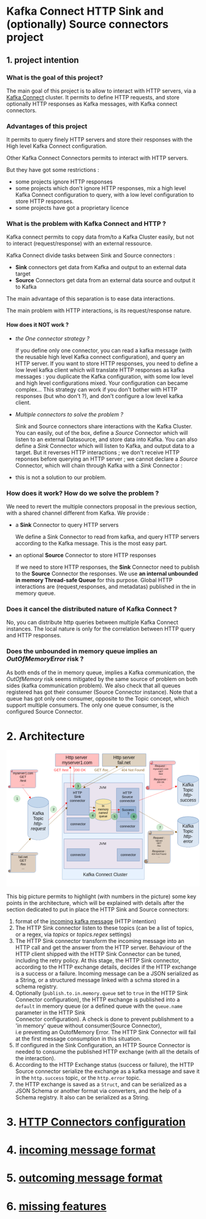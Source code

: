 # Kafka Connect HTTP Sink and (optionally) Source connectors project

## 1. project intention

### What is the goal of this project?

The main goal of this project is to allow to interact with HTTP servers, via a [Kafka Connect](https://docs.confluent.io/platform/current/connect/index.html)
cluster.
It permits to define HTTP requests, and store optionally HTTP responses as Kafka messages, with Kafka connect connectors.

### Advantages of this project

It permits to query finely HTTP servers and store their responses with the High level Kafka Connect configuration.

Other Kafka Connect Connectors permits to interact with HTTP servers.

But they have got some restrictions :

- some projects ignore HTTP responses
- some projects which don't ignore HTTP responses, mix a high level Kafka Connect configuration to query, with a low level configuration to store HTTP responses. 
- some projects have got a proprietary licence


### What is the problem with Kafka Connect and HTTP ? 

Kafka connect permits to copy data from/to a Kafka Cluster easily, but not to interact (request/response) with an external ressource.

Kafka Connect divide tasks between Sink and
Source connectors :

- **Sink** connectors get data from Kafka and output to an external data target
- **Source** Connectors get data from an external data source and output it to Kafka 

The main advantage of this separation is to ease data interactions.

The main problem with HTTP interactions, is its request/response nature.

#### How does it NOT work ?

- *the One connector strategy ?*

    If you define only one connector, you can read a kafka message (with the reusable high level Kafka connect configuration), and query an HTTP server. If you want to store HTTP responses, 
    you need to define a low level kafka client which will translate HTTP responses as kafka messages : you duplicate the Kafka configuration, with some low level and high level configurations mixed.
    Your configuration can became complex...
    This strategy can work if you don't bother with HTTP responses (but who don't ?), and don't configure a low level kafka client.

- *Multiple connectors to solve the problem ?*
    
    Sink and Source connectors share interactions with the Kafka Cluster. You can easily, out of the box, define a *Source* Connector 
  which will listen to an external Datasource, and store data into Kafka. You can also define a *Sink* Connector which 
  will listen to Kafka, and output data to a target. But  it reverses HTTP interactions ; we don't receive HTTP reponses 
  before querying an HTTP server ; we cannot declare a *Source* Connector, which will chain through Kafka with a *Sink* Connector : 
- this is not a solution to our problem.

### How does it work? How do we solve the problem ?
    
We need to revert the multiple connectors proposal in the previous section, with a shared channel different from Kafka. We provide :

- a **Sink** Connector to query HTTP servers

    We define a Sink Connector to read from kafka, and query HTTP servers according to the Kafka message. This is the most easy part.
- an optional **Source** Connector to store HTTP responses
 
  If we need to store HTTP responses, the **Sink** Connector need to publish to the **Source** Connector the responses. 
  We use **an internal unbounded in memory Thread-safe Queue** for this purpose. Global HTTP interactions are (request,responses,
  and metadatas) published in the in memory queue.

### Does it cancel the distributed nature of Kafka Connect ?

No, you can distribute http queries between multiple Kafka Connect instances. The local nature is only for the correlation between
HTTP query and HTTP responses.

### Does the unbounded in memory queue implies an *OutOfMemoryError* risk ?

As both ends of the in memory queue, implies a Kafka communication, the *OutOfMemory* risk seems mitigated by the same source of problem on both sides (kafka communication problem).
We also check that all queues registered has got their consumer (Source Connector instance).
Note that a queue has got only one consumer, opposite to the Topic concept, which support multiple consumers. The only one queue consumer, is the configured Source Connector.

# 2. Architecture

![Architecture](architecture.png)

This big picture permits to highlight (with numbers in the picture) some key points in the architecture, which will be explained with details
after the section dedicated to put in place the HTTP Sink and Source connectors:

1. format of the [incoming kafka message](incoming_message_format.md) (HTTP intention)
2. The HTTP Sink connector listen to these topics (can be a list of topics, or a regex, via *topics* or *topics.regex* settings)
3. The HTTP Sink connector transform the incoming message into an HTTP call and get the answer from the HTTP server.
  Behaviour of the HTTP client shipped with the HTTP Sink Connector can be tuned, including the retry policy. At this stage,
  the HTTP Sink connector, according to the HTTP exchange details, decides if the HTTP exchange is a success or a failure.
  Incoming message can be a JSON serialized as a String, or a structured message linked with a schma stored in a schema registry. 
4. Optionally (`publish.to.in.memory.queue` set to `true` in the HTTP Sink Connector configuration), the HTTP exchange 
   is published into a `default` in memory queue (or a defined queue with the `queue.name` parameter in the HTTP Sink  
   Connector configuration). A check is done to prevent publishment to a 'in memory' queue without consumer(Source Connector),  
   i.e preventing an OutofMemory Error. The HTTP Sink Connector will fail at the first message consumption in this situation.   
5. If configured in the Sink Configuration, an HTTP Source Connector is needed to consume the published 
   HTTP exchange (with all the details of the interaction).
6. According to the HTTP Exchange status (success or failure), the HTTP Source connector serialize the exchange as a kafka message and save
   it in the `http.success` topic, or the `http.error` topic.
7. the HTTP exchange is saved as a `Struct`, and can be serialized as a JSON Schema or another format via converters, and the help of a Schema registry.
   It also can be serialized as a String. 

# 3. [HTTP Connectors configuration](connectors_configuration.md)
# 4. [incoming message format](incoming_message_format.md)
# 5. [outcoming message format](outcoming_message_format.md)
# 6. [missing features](missing_features.md)



